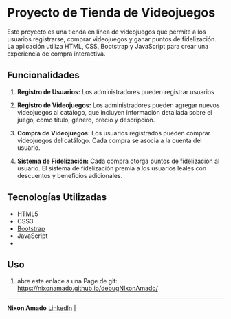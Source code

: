 # Proyecto de Tienda de Videojuegos

Este proyecto es una tienda en línea de videojuegos que permite a los usuarios registrarse, comprar videojuegos y ganar puntos de fidelización. La aplicación utiliza HTML, CSS, Bootstrap y JavaScript para crear una experiencia de compra interactiva.

## Funcionalidades

1. **Registro de Usuarios:** Los administradores pueden registrar usuarios
2. **Registro de Videojuegos:** Los administradores pueden agregar nuevos videojuegos al catálogo, que incluyen información detallada sobre el juego, como título, género, precio y descripción.

4. **Compra de Videojuegos:** Los usuarios registrados pueden comprar videojuegos del catálogo. Cada compra se asocia a la cuenta del usuario.

5. **Sistema de Fidelización:** Cada compra otorga puntos de fidelización al usuario. El sistema de fidelización premia a los usuarios leales con descuentos y beneficios adicionales.

## Tecnologías Utilizadas

- HTML5
- CSS3
- [Bootstrap](https://getbootstrap.com/)
- JavaScript
- 
## Uso
1. abre este enlace a una Page de git: https://nixonamado.github.io/debugNIxonAmado/
---

**Nixon Amado**
[LinkedIn]([https://www.linkedin.com/in/tunombre](https://www.linkedin.com/in/nixonamadodev/)https://www.linkedin.com/in/nixonamadodev/) |
